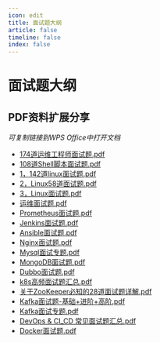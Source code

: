```yaml
---
icon: edit
title: 面试题大纲
article: false
timeline: false
index: false
---
```


# 面试题大纲

<Catalog />

## PDF资料扩展分享

*可复制链接到WPS Office中打开文档*

- [174道运维工程师面试题.pdf](https://kdocs.cn/l/cp3Kwhgv6fRF?f=201)
- [108道Shell脚本面试题.pdf](https://kdocs.cn/l/cfqK1TGED5FF?f=201)
- [1，142道linux面试题.pdf](https://kdocs.cn/l/clH0UcyDGU7X?f=201)
- [2，Linux58道面试题.pdf](https://kdocs.cn/l/cgve6LzwGHXF?f=201)
- [3，Linux面试题.pdf](https://kdocs.cn/l/co3NuIRFBUdQ?f=201)
- [运维面试题.pdf](https://kdocs.cn/l/cshx9JLGFTgD?f=201)
- [Prometheus面试题.pdf](https://kdocs.cn/l/cmDkj5uRX34n?f=201)
- [Jenkins面试题.pdf](https://kdocs.cn/l/csjkc6oXCZuW?f=201)
- [Ansible面试题.pdf](https://kdocs.cn/l/cuBLO0P4MofD?f=201)
- [Nginx面试题.pdf](https://kdocs.cn/l/cvvP03GguiuF?f=201)
- [Mysql面试专题.pdf](https://kdocs.cn/l/cfL49Ippf9jm?f=201)
- [MongoDB面试题.pdf](https://kdocs.cn/l/ckj2DbkbcB4C?f=201)
- [Dubbo面试题.pdf](https://kdocs.cn/l/cmW3oX2UdHJ0?f=201)
- [k8s高频面试题汇总.pdf](https://kdocs.cn/l/ct9u47s72RiA?f=201)
- [关于ZooKeeper必知的28道面试题详解.pdf](https://kdocs.cn/l/cqW3uCmVNJ6w?f=201)
- [Kafka面试题-基础+进阶+高阶.pdf](https://kdocs.cn/l/ch6YgqGMt1Du?f=201)
- [Kafka面试专题.pdf](https://kdocs.cn/l/crUfQ4g6dMb2?f=201)
- [DevOps & CI_CD 常见面试题汇总.pdf](https://kdocs.cn/l/ccF1C6AsPRsF?f=201)
- [Docker面试题.pdf](https://kdocs.cn/l/ch9euyIrtF9K?f=201)


